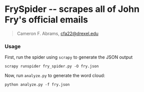 # FrySpider -- scrapes all of John Fry's official emails

> Cameron F. Abrams, cfa22@drexel.edu


### Usage

First, run the spider using ``scrapy`` to generate the JSON output

```
scrapy runspider fry_spider.py -O fry.json
```

Now, run ``analyze.py`` to generate the word cloud:

```
python analyze.py -f fry.json
```
